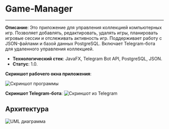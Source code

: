 # Game-Manager
----------------
**Описание**:   Это приложение для управления коллекцией компьютерных игр. Позволяет добавлять, редактировать, удалять игры, планировать игровые сессии и отслеживать активность игр. Поддерживает работу с JSON-файлами и базой данных PostgreSQL. Включает Telegram-бота для удаленного управления коллекцией.
 - **Технологический стек**: JavaFX, Telegram Bot API, PostgreSQL, JSON.
 - **Статус**:  1.0.

**Скриншот рабочего окна приложения**:

![Скриншот программы](https://github.com/user-attachments/assets/9a5f42bd-818a-4a5e-8228-863880011a4e)

**Скриншот Telegram-бота**:
![Скриншот из Telegram](https://github.com/user-attachments/assets/780d130c-8b66-44ee-b10a-d651ac4187fb)

## Архитектура
![UML диаграмма](https://github.com/user-attachments/assets/253fe7f6-2788-4484-a16a-ed12e7d38920)
